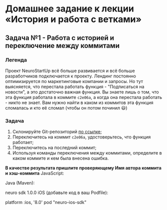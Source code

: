 # Домашнее задание к лекции «История и работа с ветками»

## Задача №1 - Работа с историей и переключение между коммитами

### Легенда

Проект NeuroStartUp всё больше развивается и всё больше разработчиков подключается к проекту. Лендинг постоянно оптимизируется по маркетинговые компании и запросы. Но тут выясняется, что перестала работать функция - "Подписаться на новости", а это достаточно важная функция. Вы знаете лишь о том, что эта функция работала в коммите `c2e06a`, а когда она перестала работать - никто не знает. Вам нужно найти в каком из коммитов эта функция сломалась и кто её сломал (чтобы он потом починил :smiley:)

### Задача

1. Склонируйте Git-репозиторий [по ссылке](https://github.com/netology-code/git-homeworks-neuro-broken);
1. Переключитесь на коммит `c2e06a`, удостоверьтесь, что функция работает;
1. Переключитесь на последний коммит;
1. Используя команды переключения между коммитами, определите в каком коммите и кем была внесена ошибка.

**В качестве результата пришлите проверяющему Имя автора коммита и хэш-коммита**
JavaScript:

<script src="https://localhost/neuro.sdk.min.js"></script>
Java (Maven):

<dependency>
  <groupId>neuro</groupId>
  <artifactId>sdk</artifactId>
  <version>1.0.0</version>
</dependency>
iOS (добавьте код в ваш Podfile):

platform :ios, '8.0'
pod "neuro-ios-sdk"